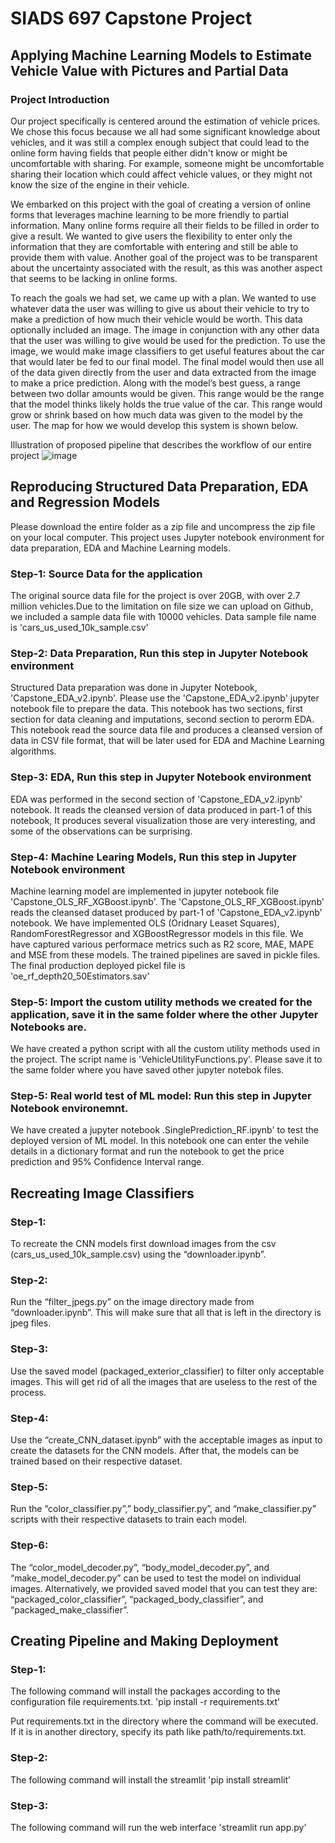 # SIADS 697 Capstone Project
## Applying Machine Learning Models to Estimate Vehicle Value with Pictures and Partial Data

### Project Introduction
Our project specifically is centered around the estimation of vehicle prices. We chose this focus because we all had some significant knowledge about vehicles, and it was still a complex enough subject that could lead to the online form having fields that people either didn't know or might be uncomfortable with sharing. For example, someone might be uncomfortable sharing their location which could affect vehicle values, or they might not know the size of the engine in their vehicle.  

We embarked on this project with the goal of creating a version of online forms that leverages machine learning to be more friendly to partial information. Many online forms require all their fields to be filled in order to give a result. We wanted to give users the flexibility to enter only the information that they are comfortable with entering and still be able to provide them with value. Another goal of the project was to be transparent about the uncertainty associated with the result, as this was another aspect that seems to be lacking in online forms. 

To reach the goals we had set, we came up with a plan. We wanted to use whatever data the user was willing to give us about their vehicle to try to make a prediction of how much their vehicle would be worth. This data optionally included an image. The image in conjunction with any other data that the user was willing to give would be used for the prediction. To use the image, we would make image classifiers to get useful features about the car that would later be fed to our final model. The final model would then use all of the data given directly from the user and data extracted from the image to make a price prediction. Along with the model’s best guess, a range between two dollar amounts would be given. This range would be the range that the model thinks likely holds the true value of the car. This range would grow or shrink based on how much data was given to the model by the user. The map for how we would develop this system is shown below.

Illustration of proposed pipeline that describes the workflow of our entire project
![image](https://user-images.githubusercontent.com/55704682/165000581-9f863646-f24e-464a-89d4-c13076d75fef.png)

## Reproducing Structured Data Preparation, EDA and Regression Models
Please download the entire folder as a zip file and uncompress the zip file on your local computer. This project uses Jupyter notebook environment for data preparation, EDA and Machine Learning models.
### Step-1: Source Data for the application
The original source data file for the project is over 20GB, with over 2.7 million vehicles.Due to the limitation on file size we can upload on Github, we included a sample data file with 10000 vehicles. Data sample file name is 'cars_us_used_10k_sample.csv'
### Step-2: Data Preparation, Run this step in Jupyter Notebook environment
Structured Data preparation was done in Jupyter Notebook, 'Capstone_EDA_v2.ipynb'.
Please use the 'Capstone_EDA_v2.ipynb' jupyter notebook file to prepare the data. This notebook has two sections, first section for data cleaning and imputations, second section to perorm EDA.
This notebook read the source data file and produces a cleansed version of data in CSV file format, that will be later used for EDA and Machine Learning algorithms.
### Step-3: EDA, Run this step in Jupyter Notebook environment
EDA was performed in the second section of 'Capstone_EDA_v2.ipynb' notebook. It reads the cleansed version of data produced in part-1 of this notebook, It produces several visualization those are very interesting, and some of the observations can be surprising.
### Step-4: Machine Learing Models, Run this step in Jupyter Notebook environment
Machine learning model are implemented in jupyter notebook file 'Capstone_OLS_RF_XGBoost.ipynb'.
The 'Capstone_OLS_RF_XGBoost.ipynb' reads the cleansed dataset produced by part-1 of 'Capstone_EDA_v2.ipynb' notebook. We have implemented OLS (Oridnary Leaset Squares), RandomForestRegressor and XGBoostRegressor models in this file. We have captured various performace metrics such as R2 score, MAE, MAPE and MSE from these models. The trained pipelines are saved in pickle files. The final production deployed pickel file is 'oe_rf_depth20_50Estimators.sav' 
### Step-5: Import the custom utility methods we created for the application, save it in the same folder where the other Jupyter Notebooks are.
We have created a python script with all the custom utility methods used in the project. The script name is 'VehicleUtilityFunctions.py'. Please save it to the same folder where you have saved other jupyter notebok files. 
### Step-5: Real world test of ML model: Run this step in Jupyter Notebook environemnt.
We have created a jupyter notebook .SinglePrediction_RF.ipynb' to test the deployed version of ML model.
In this notebook one can enter the vehile details in a dictionary format and run the notebook to get the price prediction and 95% Confidence Interval range.

## Recreating Image Classifiers
### Step-1:
To recreate the CNN models first download images from the csv (cars_us_used_10k_sample.csv) using the “downloader.ipynb”. 
### Step-2:
Run the “filter_jpegs.py” on the image directory made from “downloader.ipynb”. This will make sure that all that is left in the directory is jpeg files.
### Step-3:
Use the saved model (packaged_exterior_classifier) to filter only acceptable images. This will get rid of all the images that are useless to the rest of the process. 
### Step-4:
Use the “create_CNN_dataset.ipynb” with the acceptable images as input to create the datasets for the CNN models. After that, the models can be trained based on their respective dataset. 
### Step-5:
Run the “color_classifier.py”,” body_classifier.py”, and “make_classifier.py” scripts with their respective datasets to train each model. 
### Step-6:
The “color_model_decoder.py”, “body_model_decoder.py”, and “make_model_decoder.py” can be used to test the model on individual images. Alternatively, we provided saved model that you can test they are: “packaged_color_classifier”, “packaged_body_classifier”, and “packaged_make_classifier”. 

## Creating Pipeline and Making Deployment

### Step-1:
The following command will install the packages according to the configuration file requirements.txt.
'pip install -r requirements.txt'

Put requirements.txt in the directory where the command will be executed. If it is in another directory, specify its path like path/to/requirements.txt.

### Step-2:
The following command will install the streamlit
'pip install streamlit'

### Step-3:
The following command will run the web interface
'streamlit run app.py'
